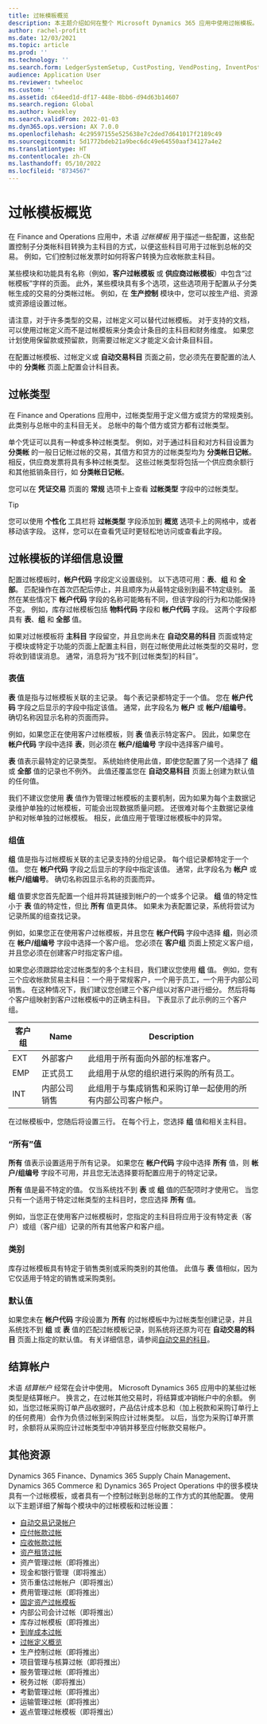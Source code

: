 ```yaml
---
title: 过帐模板概览
description: 本主题介绍如何在整个 Microsoft Dynamics 365 应用中使用过帐模板。
author: rachel-profitt
ms.date: 12/03/2021
ms.topic: article
ms.prod: ''
ms.technology: ''
ms.search.form: LedgerSystemSetup, CustPosting, VendPosting, InventPosting, AssetPosting, ProjPosting, AssetLeasePostingAccounts, ProjCategory, ITMCostTypeTable, ProdGroup, WrkCtrTable, WrkCtrResourceGroup
audience: Application User
ms.reviewer: twheeloc
ms.custom: ''
ms.assetid: c64eed1d-df17-448e-8bb6-d94d63b14607
ms.search.region: Global
ms.author: kweekley
ms.search.validFrom: 2022-01-03
ms.dyn365.ops.version: AX 7.0.0
ms.openlocfilehash: 4c29597155e525638e7c2ded7d641017f2189c49
ms.sourcegitcommit: 5d1772bdeb21a9bec6dc49e64550aaf34127a4e2
ms.translationtype: HT
ms.contentlocale: zh-CN
ms.lasthandoff: 05/10/2022
ms.locfileid: "8734567"
---
```

# <a name="posting-profiles-overview"></a>过帐模板概览

在 Finance and Operations 应用中，术语 *过帐模板* 用于描述一些配置，这些配置控制子分类帐科目转换为主科目的方式，以便这些科目可用于过帐到总帐的交易。 例如，它们控制过帐发票时如何将客户转换为应收帐款主科目。

某些模块和功能具有名称（例如，**客户过帐模板** 或 **供应商过帐模板**）中包含“过帐模板”字样的页面。 此外，某些模块具有多个选项，这些选项用于配置从子分类帐生成的交易的分类帐过帐。 例如，在 **生产控制** 模块中，您可以按生产组、资源或资源组设置过帐。

请注意，对于许多类型的交易，过帐定义可以替代过帐模板。 对于支持的文档，可以使用过帐定义而不是过帐模板来分类会计条目的主科目和财务维度。 如果您计划使用保留款或预留款，则需要过帐定义才能定义会计条目科目。

在配置过帐模板、过帐定义或 **自动交易科目** 页面之前，您必须先在要配置的法人中的 **分类帐** 页面上配置会计科目表。

## <a name="posting-types"></a>过帐类型

在 Finance and Operations 应用中，过帐类型用于定义借方或贷方的常规类别。 此类别与总帐中的主科目无关。 总帐中的每个借方或贷方都有过帐类型。

单个凭证可以具有一种或多种过帐类型。 例如，对于通过科目和对方科目设置为 **分类帐** 的一般日记帐过帐的交易，其借方和贷方的过帐类型均为 **分类帐日记帐**。 相反，供应商发票将具有多种过帐类型。 这些过帐类型将包括一个供应商余额行和其他抵销条目行，如 **分类帐日记帐**。

您可以在 **凭证交易** 页面的 **常规** 选项卡上查看 **过帐类型** 字段中的过帐类型。

> [!TIP]
> 您可以使用 **个性化** 工具栏将 **过帐类型** 字段添加到 **概览** 选项卡上的网格中，或者移动该字段。 这样，您可以在查看凭证时更轻松地访问或查看此字段。

## <a name="detail-settings-for-a-posting-profile"></a>过帐模板的详细信息设置 

配置过帐模板时，**帐户代码** 字段定义设置级别。 以下选项可用：**表**、**组** 和 **全部**。 匹配操作在首次匹配后停止，并且顺序为从最特定级别到最不特定级别。 虽然在某些情况下 **帐户代码** 字段的名称可能略有不同，但该字段的行为和功能保持不变。 例如，库存过帐模板包括 **物料代码** 字段和 **帐户代码** 字段。 这两个字段都具有 **表**、**组** 和 **全部** 值。

如果对过帐模板将 **主科目** 字段留空，并且您尚未在 **自动交易的科目** 页面或特定于模块或特定于功能的页面上配置主科目，则在过帐使用此过帐类型的交易时，您将收到错误消息。 通常，消息将为“找不到\[过帐类型\]的科目”。

### <a name="table-value"></a>表值

**表** 值是指与过帐模板关联的主记录。 每个表记录都特定于一个值。 您在 **帐户代码** 字段之后显示的字段中指定该值。 通常，此字段名为 **帐户** 或 **帐户/组编号**。 确切名称因显示名称的页面而异。

例如，如果您正在使用客户过帐模板，则 **表** 值表示特定客户。 因此，如果您在 **帐户代码** 字段中选择 **表**，则必须在 **帐户/组编号** 字段中选择客户编号。

**表** 值表示最特定的记录类型。 系统始终使用此值，即使您配置了另一个选择了 **组** 或 **全部** 值的记录也不例外。 此值还覆盖您在 **自动交易科目** 页面上创建为默认值的任何值。

我们不建议您使用 **表** 值作为管理过帐模板的主要机制，因为如果为每个主数据记录维护单独的过帐模板，可能会出现数据质量问题。 还很难对每个主数据记录维护和对帐单独的过帐模板。 相反，此值应用于管理过帐模板中的异常。

### <a name="group-value"></a>组值

**组** 值是指与过帐模板关联的主记录支持的分组记录。 每个组记录都特定于一个值。 您在 **帐户代码** 字段之后显示的字段中指定该值。 通常，此字段名为 **帐户** 或 **帐户/组编号**。 确切名称因显示名称的页面而异。

**组** 值要求您首先配置一个组并将其链接到帐户的一个或多个记录。 **组** 值的特定性小于 **表** 值的特定性，但比 **所有** 值更具体。 如果未为表配置记录，系统将尝试为记录所属的组查找记录。

例如，如果您正在使用客户过帐模板，并且您在 **帐户代码** 字段中选择 **组**，则必须在 **帐户/组编号** 字段中选择一个客户组。 您必须在 **客户组** 页面上预定义客户组，并且您必须在创建客户时指定客户组。

如果您必须跟踪给定过帐类型的多个主科目，我们建议您使用 **组** 值。 例如，您有三个应收帐款贸易主科目：一个用于常规客户，一个用于员工，一个用于内部公司销售。 在这种情况下，我们建议您创建三个客户组以对客户进行细分。 然后将每个客户组映射到客户过帐模板中的正确主科目。 下表显示了此示例的三个客户组。

| 客户组 | Name | Description |
|----------------|------|-------------|
| EXT | 外部客户 | 此组用于所有面向外部的标准客户。 |
| EMP | 正式员工 | 此组用于从您的组织进行采购的所有员工。 |
| INT | 内部公司销售 | 此组用于与集成销售和采购订单一起使用的所有内部公司客户帐户。 |

在过帐模板中，您随后将设置三行。 在每个行上，您选择 **组** 值和相关主科目。

### <a name="all-value"></a>“所有”值

**所有** 值表示设置适用于所有记录。 如果您在 **帐户代码** 字段中选择 **所有** 值，则 **帐户/组编号** 字段不可用，并且您无法选择要将配置应用于的特定记录。

**所有** 值是最不特定的值。 仅当系统找不到 **表** 或 **组** 值的匹配项时才使用它。 当您只有一个适用于特定过帐类型的主科目时，您应选择 **所有** 值。

例如，当您正在使用客户过帐模板时，您指定的主科目将应用于没有特定表（客户）或组（客户组）记录的所有其他客户和客户组。

### <a name="category"></a>类别

库存过帐模板具有特定于销售类别或采购类别的其他值。 此值与 **表** 值相似，因为它仅适用于特定的销售或采购类别。

### <a name="default-value"></a>默认值

如果您未在 **帐户代码** 字段设置为 **所有** 的过帐模板中为过帐类型创建记录，并且系统找不到 **组** 或 **表** 值的匹配过帐模板记录，则系统将还原为可在 **自动交易的科目** 页面上指定的默认值。 有关详细信息，请参阅[自动交易的科目](accounts-for-auto-transactions.md)。

## <a name="clearing-accounts"></a>结算帐户

术语 *结算帐户* 经常在会计中使用。 Microsoft Dynamics 365 应用中的某些过帐类型是结算帐户。 换言之，在过帐其他交易时，将结算或冲销帐户中的余额。 例如，当您过帐采购订单产品收据时，产品估计成本总和（加上税款和采购订单行上的任何费用）会作为负债过帐到采购应计过帐类型。 以后，当您为采购订单开票时，余额将从采购应计过帐类型中冲销并移至应付帐款交易帐户。

## <a name="additional-resources"></a>其他资源

Dynamics 365 Finance、Dynamics 365 Supply Chain Management、Dynamics 365 Commerce 和 Dynamics 365 Project Operations 中的很多模块具有一个过帐模板，或者具有一个控制过帐到总帐的工作方式的其他配置。 使用以下主题详细了解每个模块中的过帐模板和过帐设置：

- [自动交易记录帐户](accounts-for-auto-transactions.md)
- [应付帐款过帐](accts-payble-posting.md)
- [应收帐款过帐](accts-recvble-posting.md)
- [资产租赁过帐](../asset-leasing/set-up-lease-posting-accts.md)
- 资产管理过帐（即将推出）
- 现金和银行管理（即将推出）
- 货币重估过帐帐户（即将推出）
- 费用管理过帐（即将推出）
- [固定资产过帐模板](../fixed-assets/tasks/set-up-fixed-asset-posting-profiles.md)
- 内部公司会计过帐（即将推出）
- 库存过帐模板（即将推出）
- [到岸成本过帐](../../supply-chain/landed-cost/costing-parameters-setup.md)
- [过帐定义概览](posting-definitions.md)
- 生产控制过帐（即将推出）
- 项目管理与核算过帐（即将推出）
- 服务管理过帐（即将推出）
- 税务过帐（即将推出）
- 考勤管理过帐（即将推出）
- 运输管理过帐（即将推出）
- 返点管理过帐模板（即将推出）
